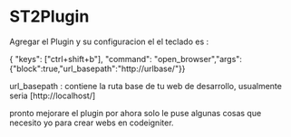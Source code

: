 ST2Plugin
=========

Agregar el Plugin y su configuracion el el teclado es :

{ "keys": ["ctrl+shift+b"], "command": "open_browser","args": {"block":true,"url_basepath":"http://urlbase/"}}

url_basepath : contiene la ruta base de tu web de desarrollo, usualmente seria [http://localhost/]

pronto mejorare el plugin por ahora solo le puse algunas cosas que necesito yo para crear webs en codeigniter.
